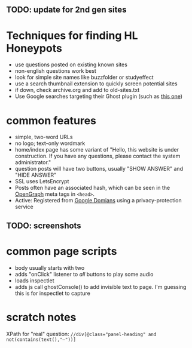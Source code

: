 ## TODO: update for 2nd gen sites


# Techniques for finding HL Honeypots
* use questions posted on existing known sites
* non-english questions work best
* look for simple site names like buzzfolder or studyeffect
* use a search thumbnail extension to quickly screen potential sites
* if down, check archive.org and add to old-sites.txt
* Use Google searches targeting their Ghost plugin (such as [this one](https://www.google.com/search?q=%22ghost+init%22+%22Audiocast%22&hl=en&filter=0&biw=1536&bih=760))

# common features
* simple, two-word URLs
* no logo; text-only wordmark
* home/index page has some variant of "Hello, this website is under construction. If you have any questions, please contact the system administrator."
* question posts will have two buttons, usually "SHOW ANSWER" and "HIDE ANSWER"
* SSL uses LetsEncrypt
* Posts often have an associated hash, which can be seen in the [OpenGraph](https://ogp.me/) meta tags in `<head>`.
* Active: Registered from [Google Domians](https://www.whois.com/whois/quizlookup.com) using a privacy-protection service

## TODO: screenshots

# common page scripts
* body usually starts with two <audio /> tags
* adds "onClick" listener to *all* buttons to play some audio
* loads inspectlet
* adds js call ghostConsole() to add invisible text to page. I'm guessing this is for inspectlet to capture

# scratch notes
XPath for "real" question: `//div[@class="panel-heading" and not(contains(text(),"–"))]`
